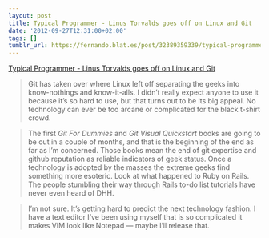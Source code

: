 ```yaml
---
layout: post
title: Typical Programmer - Linus Torvalds goes off on Linux and Git
date: '2012-09-27T12:31:00+02:00'
tags: []
tumblr_url: https://fernando.blat.es/post/32389359339/typical-programmer-linus-torvalds-goes-off-on
---
```

[Typical Programmer - Linus Torvalds goes off on Linux and Git](http://typicalprogrammer.com/?p=143)  

> Git has taken over where Linux left off separating the geeks into know-nothings and know-it-alls. I didn’t really expect anyone to use it because it’s so hard to use, but that turns out to be its big appeal. No technology can ever be too arcane or complicated for the black t-shirt crowd.

> The first&nbsp;_Git For Dummies_&nbsp;and&nbsp;_Git Visual Quickstart_&nbsp;books are going to be out in a couple of months, and that is the beginning of the end as far as I’m concerned. Those books mean the end of git expertise and github reputation as reliable indicators of geek status. Once a technology is adopted by the masses the extreme geeks find something more esoteric. Look at what happened to Ruby on Rails. The people stumbling their way through Rails to-do list tutorials have never even heard of DHH.

> I’m not sure. It’s getting hard to predict the next technology fashion. I have a text editor I’ve been using myself that is so complicated it makes VIM look like Notepad — maybe I’ll release that.
